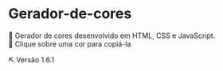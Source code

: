 # Gerador-de-cores

📌 Gerador de cores desenvolvido em HTML, CSS e JavaScript. <br>
📎 Clique sobre uma cor para copiá-la

⛏ Versão 1.6.1
